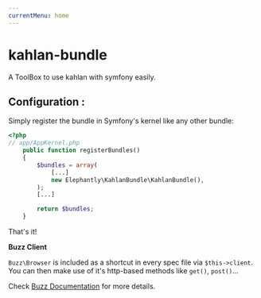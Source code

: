 ```yaml
---
currentMenu: home
---
```

# kahlan-bundle
A ToolBox to use kahlan with symfony easily.

## Configuration :
Simply register the bundle in Symfony's kernel like any other bundle:

```php
<?php
// app/AppKernel.php
    public function registerBundles()
    {
        $bundles = array(
            [...]
            new Elephantly\KahlanBundle\KahlanBundle(),
        );
        [...]

        return $bundles;
    }
```

That's it!


**Buzz Client**

`Buzz\Browser` is included as a shortcut in every spec file via `$this->client`. You can then make use of it's http-based methods like `get()`, `post()`...

Check [Buzz Documentation](https://github.com/kriswallsmith/Buzz) for more details.
